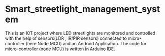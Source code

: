 # Smart_streetlight_management_system
This is an IOT project where LED streetlights are monitored and controlled with the help of sensors(LDR , IR/PIR sensors) connected to micro-controller (here Node MCU) and an Android Application. The code for micro-controller (node MCU) is written in Arduino IDE.

